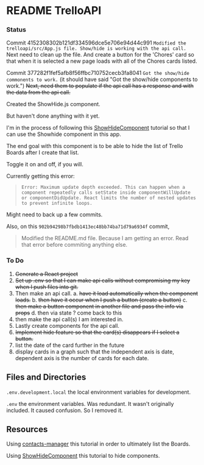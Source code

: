 # README TrelloAPI

### Status
Commit 4152308302b121df334596dce5e706e94d44c991
`Modified the trelloapi/src/App.js file. Show/hide is working with the api call.`
Next need to clean up the file.
And create a button for the 'Chores' card so that when it is selected a new page loads with all of the Chores cards listed.

Commit 377282f1fef5afb8f56ffbc710752cecb3fa8041
`Got the show/hide commonents to work.` (it should have said "Got the show/hide components to work.")
~~Next, need them to populate if the api call has a response and with the data from the api call.~~

Created the ShowHide.js component.

But haven't done anything with it yet. 

I'm in the process of following this [ShowHideComponent](https://github.com/JamieBort/LearningDirectory/tree/master/JavaScript/Frameworks/React/ShowHideComponent) tutorial so that I can use the Showhide component in this app.

The end goal with this component is to be able to hide the list of Trello Boards after I create that list. 

Toggle it on and off, if you will.

Currently getting this error:
>`Error: Maximum update depth exceeded. This can happen when a component repeatedly calls setState inside componentWillUpdate or componentDidUpdate. React limits the number of nested updates to prevent infinite loops.`

Might need to back up a few commits.

Also, on this `902b94298b7fbdb1413ec48bb74ba71d79a6934f` commit, 
>Modified the README.md file. Because I am getting an error. Read that error before commiting anything else.

### To Do
1. ~~Generate a React project~~
2. ~~Set up .env so that I can make api calls without compromising my key when I push files into git.~~
3. Then make an api call.
  a. ~~have it load automatically when the component loads.~~
  b. ~~then have it occur when I push a button (create a button)~~
  c. ~~then make a button component in another file and pass the info via props~~
  d. then via state ? come back to this
4. then make the api call(s) I am interested in.
5. Lastly create components for the api call.
6. ~~Implement hide feature so that the card(s) disappears if I select a button.~~
7. list the date of the card further in the future
8. display cards in a graph such that the independent axis is date, dependent axis is the number of cards for each date.

## Files and Directories
`.env.development.local` the local environment variables for development.

`.env` the environment variables. Was redundant. It wasn't originally included. It caused confusion. So I removed it.

## Resources
Using [contacts-manager](https://github.com/JamieBort/LearningDirectory/tree/master/JavaScript/Frameworks/React/contacts-manager) this tutorial in order to ultimately list the Boards.

Using [ShowHideComponent](https://github.com/JamieBort/LearningDirectory/tree/master/JavaScript/Frameworks/React/ShowHideComponent) this tutorial to hide components.